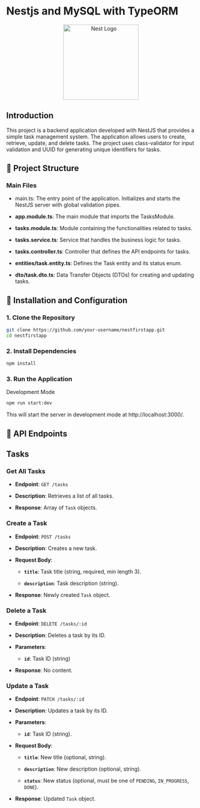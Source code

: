 # Nestjs and MySQL with TypeORM

<p align="center">
  <a href="http://nestjs.com/" target="blank"><img src="https://nestjs.com/img/logo-small.svg" width="200" alt="Nest Logo" /></a>
</p>

[circleci-image]: https://img.shields.io/circleci/build/github/nestjs/nest/master?token=abc123def456
[circleci-url]: https://circleci.com/gh/nestjs/nest

## Introduction

This project is a backend application developed with NestJS that provides a simple task management system. The application allows users to create, retrieve, update, and delete tasks. The project uses class-validator for input validation and UUID for generating unique identifiers for tasks.

## 🔬 Project Structure

### Main Files

- main.ts: The entry point of the application. Initializes and starts the NestJS server with global validation pipes.

- **app.module.ts**: The main module that imports the TasksModule.

- **tasks.module.ts**: Module containing the functionalities related to tasks.

- **tasks.service.ts**: Service that handles the business logic for tasks.

- **tasks.controller.ts**: Controller that defines the API endpoints for tasks.

- **entities/task.entity.ts**: Defines the Task entity and its status enum.

- **dto/task.dto.ts**: Data Transfer Objects (DTOs) for creating and updating tasks.

## 🔨 Installation and Configuration

### 1. Clone the Repository

```bash
git clone https://github.com/your-username/nestfirstapp.git
cd nestfirstapp
```

### 2. Install Dependencies

```bash
npm install
```

### 3. Run the Application

Development Mode

```bash
npm run start:dev
```

This will start the server in development mode at http://localhost:3000/.

## 🚀 API Endpoints

## **Tasks**

### **Get All Tasks**

- **Endpoint**: `GET /tasks`

- **Description**:  Retrieves a list of all tasks.

- **Response**: Array of `Task` objects.

### **Create a Task**

- **Endpoint**: `POST /tasks`

- **Description**: Creates a new task.

- **Request Body**:

  - **`title`**: Task title (string, required, min length 3).

  - **`description`**: Task description (string).

- **Response**: Newly created `Task` object.

### **Delete a Task**

- **Endpoint**: `DELETE /tasks/:id`

- **Description**: Deletes a task by its ID.

- **Parameters**:

  - **`id`**: Task ID (string)

- **Response**: No content.

### **Update a Task**

- **Endpoint**: `PATCH /tasks/:id`

- **Description**: Updates a task by its ID.

- **Parameters**:

  - **`id`**: Task ID (string).

- **Request Body**:

  - **`title`**: New title (optional, string).

  - **`description`**: New description (optional, string).

  - **`status`**: New status (optional, must be one of `PENDING`, `IN_PROGRESS`, `DONE`).

- **Response**: Updated `Task` object.


